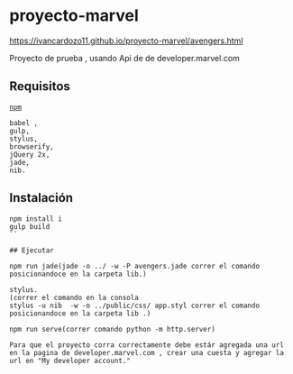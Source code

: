 # proyecto-marvel

https://ivancardozo11.github.io/proyecto-marvel/avengers.html

Proyecto de prueba , usando Api de de developer.marvel.com 

## Requisitos

[`npm`](http://npmjs.org)
```
babel ,
gulp,
stylus,
browserify,
jQuery 2x,
jade,
nib.
```

## Instalación
```
npm install i
gulp build
``

## Ejecutar
```

```
npm run jade(jade -o ../ -w -P avengers.jade correr el comando posicionandoce en la carpeta lib.)

stylus.
(correr el comando en la consola
stylus -u nib  -w -o ../public/css/ app.styl correr el comando posicionandoce en la carpeta lib .)

npm run serve(correr comando python -m http.server) 
```

```
Para que el proyecto corra correctamente debe estár agregada una url en la pagina de developer.marvel.com , crear una cuesta y agregar la url en "My developer account."

````

